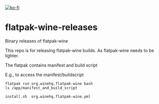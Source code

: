 [![ko-fi](https://ko-fi.com/img/githubbutton_sm.svg)](https://ko-fi.com/fastrizwaan)

# flatpak-wine-releases
Binary releases of flatpak-wine

This repo is for releasing flatpak-wine builds. As flatpak-wine needs to be lighter.

The flatpak contains manifest and build script 

E.g., to access the manifest/buildscript

```
flatpak run org.winehq.flatpak-wine bash
ls /app/manifest_and_build_script

install.sh  org.winehq.flatpak-wine.yml

```
